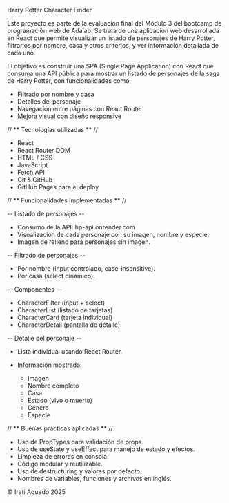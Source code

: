 Harry Potter Character Finder

Este proyecto es parte de la evaluación final del Módulo 3 del bootcamp de programación web de Adalab. Se trata de una aplicación web desarrollada en React que permite visualizar un listado de personajes de Harry Potter, filtrarlos por nombre, casa y otros criterios, y ver información detallada de cada uno.

El objetivo es construir una SPA (Single Page Application) con React que consuma una API pública para mostrar un listado de personajes de la saga de Harry Potter, con funcionalidades como:

- Filtrado por nombre y casa
- Detalles del personaje
- Navegación entre páginas con React Router
- Mejora visual con diseño responsive

// ** Tecnologías utilizadas ** //

- React
- React Router DOM
- HTML / CSS
- JavaScript
- Fetch API
- Git & GitHub
- GitHub Pages para el deploy

// ** Funcionalidades implementadas ** //

-- Listado de personajes -- 

- Consumo de la API: hp-api.onrender.com
- Visualización de cada personaje con su imagen, nombre y especie.
- Imagen de relleno para personajes sin imagen.

-- Filtrado de personajes --

- Por nombre (input controlado, case-insensitive).
- Por casa (select dinámico).

-- Componentes --

- CharacterFilter (input + select)
- CharacterList (listado de tarjetas)
- CharacterCard (tarjeta individual)
- CharacterDetail (pantalla de detalle)

-- Detalle del personaje --

- Lista individual usando React Router.
- Información mostrada:

     - Imagen
     - Nombre completo
     - Casa
     - Estado (vivo o muerto)
     - Género
     - Especie

 // ** Buenas prácticas aplicadas ** //

- Uso de PropTypes para validación de props.
- Uso de useState y useEffect para manejo de estado y efectos.
- Limpieza de errores en consola.
- Código modular y reutilizable.
- Uso de destructuring y valores por defecto.
- Nombres de variables, funciones y archivos en inglés.

  
© Irati Aguado 2025






